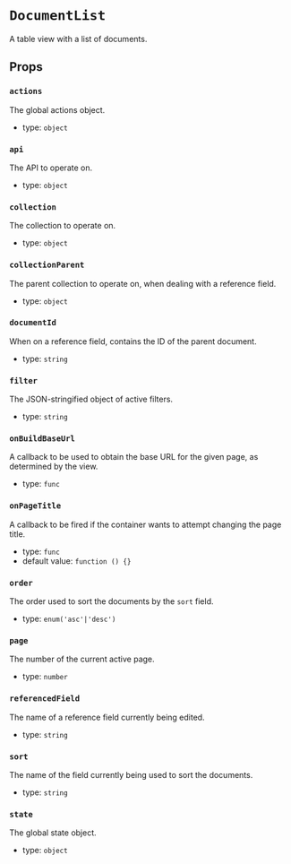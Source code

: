 `DocumentList`
==============

A table view with a list of documents.

Props
-----

### `actions`

The global actions object.

- type: `object`


### `api`

The API to operate on.

- type: `object`


### `collection`

The collection to operate on.

- type: `object`


### `collectionParent`

The parent collection to operate on, when dealing with a reference field.

- type: `object`


### `documentId`

When on a reference field, contains the ID of the parent document.

- type: `string`


### `filter`

The JSON-stringified object of active filters.

- type: `string`


### `onBuildBaseUrl`

A callback to be used to obtain the base URL for the given page, as
determined by the view.

- type: `func`


### `onPageTitle`

A callback to be fired if the container wants to attempt changing the
page title.

- type: `func`
- default value: `function () {}`


### `order`

The order used to sort the documents by the `sort` field.

- type: `enum('asc'|'desc')`


### `page`

The number of the current active page.

- type: `number`


### `referencedField`

The name of a reference field currently being edited.

- type: `string`


### `sort`

The name of the field currently being used to sort the documents.

- type: `string`


### `state`

The global state object.

- type: `object`

